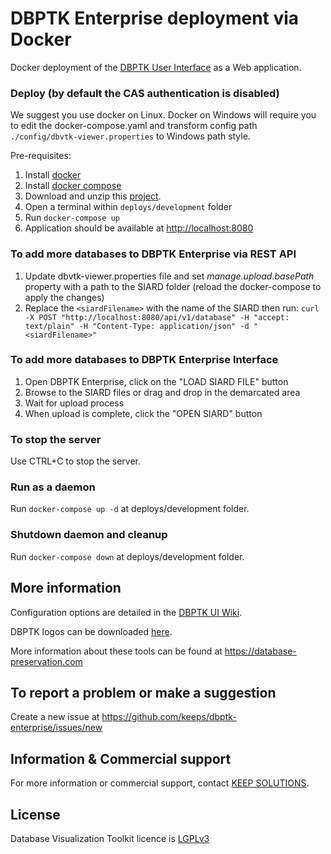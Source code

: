 # DBPTK Enterprise deployment via Docker

Docker deployment of the [DBPTK User Interface](https://github.com/keeps/dbptk-ui) as a Web application.

### Deploy (by default the CAS authentication is disabled)
We suggest you use docker on Linux. Docker on Windows will require you to edit the docker-compose.yaml and transform config path `./config/dbvtk-viewer.properties` to Windows path style.

Pre-requisites:
1. Install [docker](https://docs.docker.com/install/)
2. Install [docker compose](https://docs.docker.com/compose/install/)
3. Download and unzip this [project](https://github.com/keeps/dbptk-enterprise/archive/master.zip).
4. Open a terminal within `deploys/development` folder
5. Run `docker-compose up`
6. Application should be available at [http://localhost:8080](http://localhost:8080)

### To add more databases to DBPTK Enterprise via REST API
1. Update dbvtk-viewer.properties file and set *manage.upload.basePath* property with a path to the SIARD folder (reload the docker-compose to apply the changes)
2. Replace the `<siardFilename>` with the name of the SIARD then run: ``curl -X POST "http://localhost:8080/api/v1/database" -H "accept: text/plain" -H "Content-Type: application/json" -d "<siardFilename>"``

### To add more databases to DBPTK Enterprise Interface

1. Open DBPTK Enterprise, click on the "LOAD SIARD FILE" button
2. Browse to the SIARD files or drag and drop in the demarcated area
3. Wait for upload process
4. When upload is complete, click the "OPEN SIARD" button

### To stop the server

Use CTRL+C to stop the server.

### Run as a daemon

Run `docker-compose up -d` at deploys/development folder.

### Shutdown daemon and cleanup

Run `docker-compose down` at deploys/development folder.


## More information

Configuration options are detailed in the [DBPTK UI Wiki](https://github.com/keeps/dbptk-ui/wiki).

DBPTK logos can be downloaded [here](https://github.com/keeps/dbptk-developer/wiki/Logos).

More information about these tools can be found at https://database-preservation.com

## To report a problem or make a suggestion

Create a new issue at https://github.com/keeps/dbptk-enterprise/issues/new

## Information & Commercial support

For more information or commercial support, contact [KEEP SOLUTIONS](http://www.keep.pt/contactos/?lang=en).

## License

Database Visualization Toolkit licence is [LGPLv3](LICENSE)
